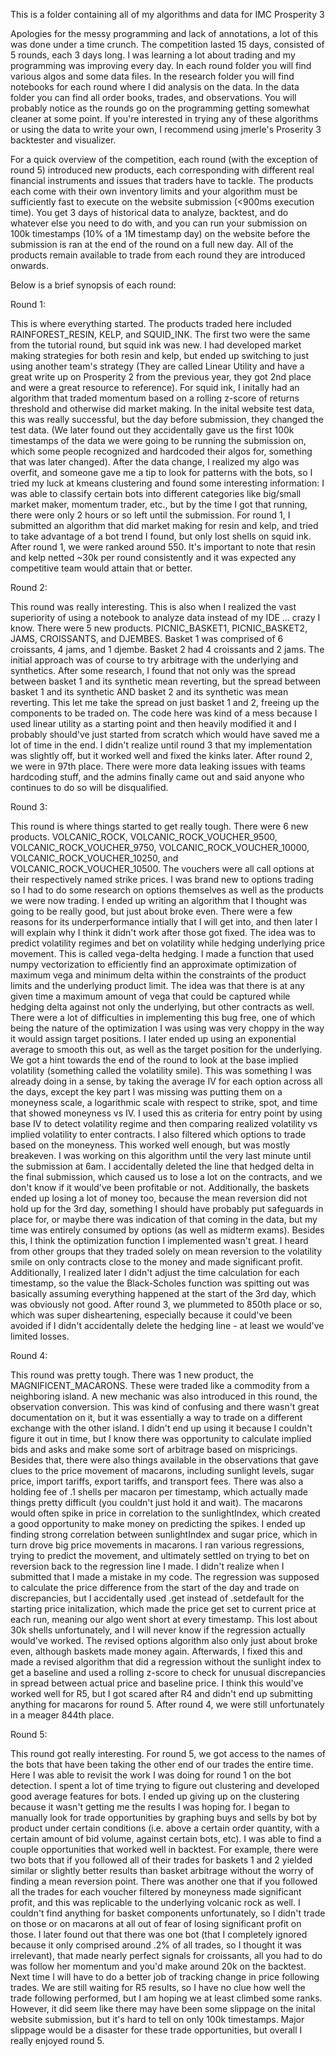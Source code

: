 This is a folder containing all of my algorithms and data for IMC Prosperity 3

Apologies for the messy programming and lack of annotations, a lot of this was done under a time crunch. The competition lasted 15 days, consisted of 5 rounds, each 3 days long. I was learning a lot about trading and my programming was improving every day. In each round folder you will find various algos and some data files. In the research folder you will find notebooks for each round where I did analysis on the data. In the data folder you can find all order books, trades, and observations. You will probably notice as the rounds go on the programming getting somewhat cleaner at some point. If you're interested in trying any of these algorithms or using the data to write your own, I recommend using jmerle's Proserity 3 backtester and visualizer.

For a quick overview of the competition, each round (with the exception of round 5) introduced new products, each corresponding with different real financial instruments and issues that traders have to tackle. The products each come with their own inventory limits and your algorithm must be sufficiently fast to execute on the website submission (<900ms execution time). You get 3 days of historical data to analyze, backtest, and do whatever else you need to do with, and you can run your submission on 100k timestamps (10% of a 1M timestamp day) on the website before the submission is ran at the end of the round on a full new day. All of the products remain available to trade from each round they are introduced onwards.

Below is a brief synopsis of each round:


Round 1:

This is where everything started. The products traded here included RAINFOREST_RESIN, KELP, and SQUID_INK. The first two were the same from the tutorial round, but squid ink was new. I had developed market making strategies for both resin and kelp, but ended up switching to just using another team's strategy (They are called Linear Utility and have a great write up on Prosperity 2 from the previous year, they got 2nd place and were a great resource to reference). For squid ink, I initally had an algorithm that traded momentum based on a rolling z-score of returns threshold and otherwise did market making. In the inital website test data, this was really successful, but the day before submission, they changed the test data. (We later found out they accidentally gave us the first 100k timestamps of the data we were going to be running the submission on, which some people recognized and hardcoded their algos for, something that was later changed). After the data change, I realized my algo was overfit, and someone gave me a tip to look for patterns with the bots, so I tried my luck at kmeans clustering and found some interesting information: I was able to classify certain bots into different categories like big/small market maker, momentum trader, etc., but by the time I got that running, there were only 2 hours or so left until the submission. For round 1, I submitted an algorithm that did market making for resin and kelp, and tried to take advantage of a bot trend I found, but only lost shells on squid ink. After round 1, we were ranked around 550. It's important to note that resin and kelp netted ~30k per round consistently and it was expected any competitive team would attain that or better.


Round 2:

This round was really interesting. This is also when I realized the vast superiority of using a notebook to analyze data instead of my IDE ... crazy I know. There were 5 new products. PICNIC_BASKET1, PICNIC_BASKET2, JAMS, CROISSANTS, and DJEMBES. Basket 1 was comprised of 6 croissants, 4 jams, and 1 djembe. Basket 2 had 4 croissants and 2 jams. The initial approach was of course to try arbitrage with the underlying and synthetics. After some research, I found that not only was the spread between basket 1 and its synthetic mean reverting, but the spread between basket 1 and its synthetic AND basket 2 and its synthetic was mean reverting. This let me take the spread on just basket 1 and 2, freeing up the components to be traded on. The code here was kind of a mess because I used linear utility as a starting point and then heavily modified it and I probably should've just started from scratch which would have saved me a lot of time in the end. I didn't realize until round 3 that my implementation was slightly off, but it worked well and fixed the kinks later. After round 2, we were in 97th place. There were more data leaking issues with teams hardcoding stuff, and the admins finally came out and said anyone who continues to do so will be disqualified.


Round 3:

This round is where things started to get really tough. There were 6 new products. VOLCANIC_ROCK, VOLCANIC_ROCK_VOUCHER_9500, VOLCANIC_ROCK_VOUCHER_9750, VOLCANIC_ROCK_VOUCHER_10000, VOLCANIC_ROCK_VOUCHER_10250, and VOLCANIC_ROCK_VOUCHER_10500. The vouchers were all call options at their respectively named strike prices. I was brand new to options trading so I had to do some research on options themselves as well as the products we were now trading. I ended up writing an algorithm that I thought was going to be really good, but just about broke even. There were a few reasons for its underperformance intially that I will get into, and then later I will explain why I think it didn't work after those got fixed. The idea was to predict volatility regimes and bet on volatility while hedging underlying price movement. This is called vega-delta hedging. I made a function that used numpy vectorization to efficiently find an approximate optimization of maximum vega and minimum delta within the constraints of the product limits and the underlying product limit. The idea was that there is at any given time a maximum amount of vega that could be captured while hedging delta against not only the underlying, but other contracts as well. There were a lot of difficulties in implementing this bug free, one of which being the nature of the optimization I was using was very choppy in the way it would assign target positions. I later ended up using an exponential average to smooth this out, as well as the target position for the underlying. We got a hint towards the end of the round to look at the base implied volatility (something called the volatility smile). This was something I was already doing in a sense, by taking the average IV for each option across all the days, except the key part I was missing was putting them on a moneyness scale, a logarithmic scale with respect to strike, spot, and time that showed moneyness vs IV. I used this as criteria for entry point by using base IV to detect volatility regime and then comparing realized volatility vs implied volatility to enter contracts. I also filtered which options to trade based on the moneyness. This worked well enough, but was mostly breakeven. I was working on this algorithm until the very last minute until the submission at 6am. I accidentally deleted the line that hedged delta in the final submission, which caused us to lose a lot on the contracts, and we don't know if it would've been profitable or not. Additionally, the baskets ended up losing a lot of money too, because the mean reversion did not hold up for the 3rd day, something I should have probably put safeguards in place for, or maybe there was indication of that coming in the data, but my time was entirely consumed by options (as well as midterm exams). Besides this, I think the optimization function I implemented wasn't great. I heard from other groups that they traded solely on mean reversion to the volatility smile on only contracts close to the money and made significant profit. Additionally, I realized later I didn't adjust the time calculation for each timestamp, so the value the Black-Scholes function was spitting out was basically assuming everything happened at the start of the 3rd day, which was obviously not good. After round 3, we plummeted to 850th place or so, which was super disheartening, especially because it could've been avoided if I didn't accidentally delete the hedging line - at least we would've limited losses.


Round 4:

This round was pretty tough. There was 1 new product, the MAGNIFICENT_MACARONS. These were traded like a commodity from a neighboring island. A new mechanic was also introduced in this round, the observation conversion. This was kind of confusing and there wasn't great documentation on it, but it was essentially a way to trade on a different exchange with the other island. I didn't end up using it because I couldn't figure it out in time, but I know there was opportunity to calculate implied bids and asks and make some sort of arbitrage based on mispricings. Besides that, there were also things available in the observations that gave clues to the price movement of macarons, including sunlight levels, sugar price, import tariffs, export tariffs, and transport fees. There was also a holding fee of .1 shells per macaron per timestamp, which actually made things pretty difficult (you couldn't just hold it and wait). The macarons would often spike in price in correlation to the sunlightIndex, which created a good opportunity to make money on predicting the spikes. I ended up finding strong correlation between sunlightIndex and sugar price, which in turn drove big price movements in macarons. I ran various regressions, trying to predict the movement, and ultimately settled on trying to bet on reversion back to the regression line I made. I didn't realize when I submitted that I made a mistake in my code. The regression was supposed to calculate the price difference from the start of the day and trade on discrepancies, but I accidentally used .get instead of .setdefault for the starting price initalization, which made the price get set to current price at each run, meaning our algo went short at every timestamp. This lost about 30k shells unfortunately, and I will never know if the regression actually would've worked. The revised options algorithm also only just about broke even, although baskets made money again. Afterwards, I fixed this and made a revised algorithm that did a regression without the sunlight index to get a baseline and used a rolling z-score to check for unusual discrepancies in spread between actual price and baseline price. I think this would've worked well for R5, but I got scared after R4 and didn't end up submitting anything for macarons for round 5. After round 4, we were still unfortunately in a meager 844th place.


Round 5:

This round got really interesting. For round 5, we got access to the names of the bots that have been taking the other end of our trades the entire time. Here I was able to revisit the work I was doing for round 1 on the bot detection. I spent a lot of time trying to figure out clustering and developed good average features for bots. I ended up giving up on the clustering because it wasn't getting me the results I was hoping for. I began to manually look for trade opportunities by graphing buys and sells by bot by product under certain conditions (i.e. above a certain order quantity, with a certain amount of bid volume, against certain bots, etc). I was able to find a couple opportunities that worked well in backtest. For example, there were two bots that if you followed all of their trades for baskets 1 and 2 yielded similar or slightly better results than basket arbitrage without the worry of finding a mean reversion point. There was another one that if you followed all the trades for each voucher filtered by moneyness made significant profit, and this was replicable to the underlying volcanic rock as well. I couldn't find anything for basket components unfortunately, so I didn't trade on those or on macarons at all out of fear of losing significant profit on those. I later found out that there was one bot (that I completely ignored because it only comprised around .2% of all trades, so I thought it was irrelevant), that made nearly perfect signals for croissants, all you had to do was follow her momentum and you'd make around 20k on the backtest. Next time I will have to do a better job of tracking change in price following trades. We are still waiting for R5 results, so I have no clue how well the trade following performed, but I am hoping we at least climbed some ranks. However, it did seem like there may have been some slippage on the inital website submission, but it's hard to tell on only 100k timestamps. Major slippage would be a disaster for these trade opportunities, but overall I really enjoyed round 5.

